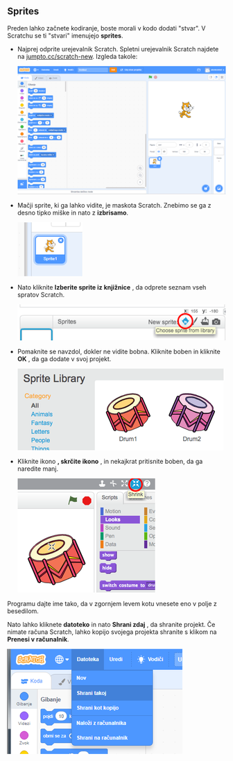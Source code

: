 ## Sprites

Preden lahko začnete kodiranje, boste morali v kodo dodati "stvar". V Scratchu se ti "stvari" imenujejo **sprites**.

+ Najprej odprite urejevalnik Scratch. Spletni urejevalnik Scratch najdete na <a href="http://jumpto.cc/scratch-new" target="_blank">jumpto.cc/scratch-new</a>. Izgleda takole:
    
    ![screenshot](images/band-scratch.png)

+ Mačji sprite, ki ga lahko vidite, je maskota Scratch. Znebimo se ga z desno tipko miške in nato z **izbrisamo**.
    
    ![screenshot](images/band-delete.png)

+ Nato kliknite **Izberite sprite iz knjižnice** , da odprete seznam vseh spratov Scratch.
    
    ![screenshot](images/band-sprite-library.png)

+ Pomaknite se navzdol, dokler ne vidite bobna. Kliknite boben in kliknite **OK** , da ga dodate v svoj projekt.
    
    ![screenshot](images/band-sprite-drum.png)

+ Kliknite ikono **, skrčite ikono** , in nekajkrat pritisnite boben, da ga naredite manj.
    
    ![screenshot](images/band-shrink.png)

Programu dajte ime tako, da v zgornjem levem kotu vnesete eno v polje z besedilom.

Nato lahko kliknete **datoteko** in nato **Shrani zdaj** , da shranite projekt. Če nimate računa Scratch, lahko kopijo svojega projekta shranite s klikom na **Prenesi v računalnik**.

![screenshot](images/band-save.png)